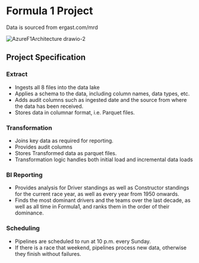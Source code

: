 # Formula 1 Project

Data is sourced from ergast.com/mrd  

![AzureF1Architecture drawio-2](https://github.com/LouisYC123/azure-databricks-f1/assets/97873724/d1e65858-6cb2-4e9a-89df-aa8afe0a25b0)


## Project Specification

### Extract 
- Ingests all 8 files into the data lake
- Applies a schema to the data, including column names, data types, etc. 
- Adds audit columns such as ingested date and the source from where the data has been received.
- Stores data in columnar format, i.e. Parquet files.

### Transformation 
- Joins key data as required for reporting.
- Provides audit columns
- Stores Transformed data as parquet files.
- Transformation logic handles both initial load and incremental data loads

### BI Reporting 
- Provides analysis for Driver standings as well as Constructor standings for the current race year, as well as every year from 1950 onwards.
- Finds the most dominant drivers and the teams over the last decade, as well as all time in Formula1, and ranks them in the order of their dominance.

### Scheduling
- Pipelines are scheduled to run at 10 p.m. every Sunday.
- If there is a race that weekend, pipelines process new data, otherwise they finish without failures.

